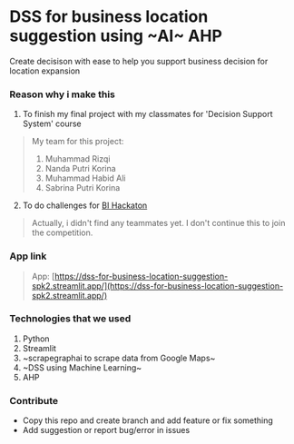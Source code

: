 # DSS for business location suggestion using ~AI~ AHP
Create decisison with ease to help you support business decision for location expansion

### Reason why i make this
1. To finish my final project with my classmates for 'Decision Support System' course
> My team for this project:
> 1. Muhammad Rizqi
> 2. Nanda Putri Korina
> 3. Muhammad Habid Ali
> 4. Sabrina Putri Korina

2. To do challenges for [BI Hackaton](https://www.bi.go.id/id/Hackaton/default.aspx)
> Actually, i didn't find any teammates yet. I don't continue this to join the competition. 

### App link
> App: [https://dss-for-business-location-suggestion-spk2.streamlit.app/](https://dss-for-business-location-suggestion-spk2.streamlit.app/)

### Technologies that we used
1. Python
2. Streamlit
3. ~scrapegraphai to scrape data from Google Maps~
4. ~DSS using Machine Learning~
5. AHP

### Contribute
- Copy this repo and create branch and add feature or fix something
- Add suggestion or report bug/error in issues
